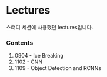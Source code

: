 # Lectures
스터디 세션에 사용했던 lectures입니다.

### Contents
1. 0904 - Ice Breaking
2. 1102 - CNN
3. 1109 - Object Detection and RCNNs

